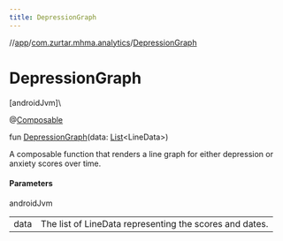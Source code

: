 ```yaml
---
title: DepressionGraph
---
```

//[app](../../index.html)/[com.zurtar.mhma.analytics](index.html)/[DepressionGraph](-depression-graph.html)



# DepressionGraph



[androidJvm]\




@[Composable](https://developer.android.com/reference/kotlin/androidx/compose/runtime/Composable.html)



fun [DepressionGraph](-depression-graph.html)(data: [List](https://kotlinlang.org/api/core/kotlin-stdlib/kotlin.collections/-list/index.html)&lt;LineData&gt;)



A composable function that renders a line graph for either depression or anxiety scores over time.



#### Parameters


androidJvm

| | |
|---|---|
| data | The list of LineData representing the scores and dates. |



